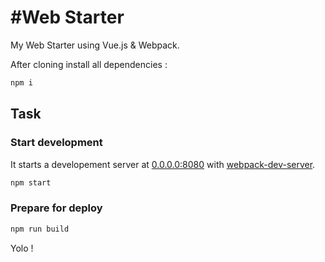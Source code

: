 #Web Starter
===================

My Web Starter using Vue.js & Webpack.

After cloning install all dependencies :
```bash
npm i
```

## Task
### Start development
It starts a developement server at [0.0.0.0:8080](http://0.0.0.0:8080) with [webpack-dev-server](https://github.com/webpack/webpack-dev-server).
```bash
npm start
```
### Prepare for deploy
```bash
npm run build
```

Yolo !
